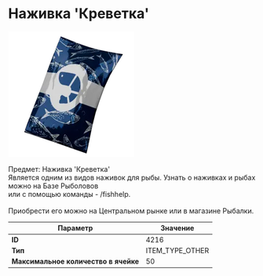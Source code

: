 # Наживка 'Креветка'

![Item Image](../img/4216.webp?raw=true)

Предмет: Наживка 'Креветка'<br>Является одним из видов наживок для рыбы. Узнать о наживках и рыбах можно на Базе Рыболовов<br>или с помощью команды - /fishhelp.<br><br>Приобрести его можно на Центральном рынке или в магазине Рыбалки.


| Параметр | Значение |
|----------|----------|
| **ID** | 4216 |
| **Тип** | ITEM_TYPE_OTHER |
| **Максимальное количество в ячейке** | 50 |

